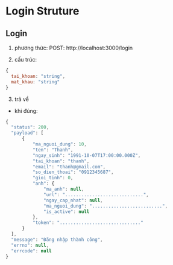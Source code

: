 # Login Struture

## Login

1. phương thức:
   POST: http://localhost:3000/login

2. cấu trúc:

```javascript
{
  tai_khoan: "string",
  mat_khau: "string"
}
```

3. trả về

- khi đúng:

```javascript
{
  "status": 200,
  "payload": [
      {
          "ma_nguoi_dung": 10,
          "ten": "Thanh",
          "ngay_sinh": "1991-10-07T17:00:00.000Z",
          "tai_khoan": "thanh",
          "email": "thanh@gmail.com",
          "so_dien_thoai": "0912345687",
          "gioi_tinh": 0,
          "anh": {
              "ma_anh": null,
              "url": ".............................",
              "ngay_cap_nhat": null,
              "ma_nguoi_dung": "..........................",
              "is_active": null
          },
          "token": ".............................."
      }
  ],
  "message": "Đăng nhập thành công",
  "errno": null,
  "errcode": null
}
```
